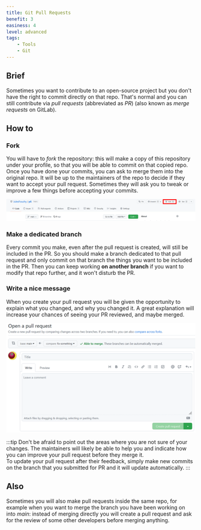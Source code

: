 ```yaml
---
title: Git Pull Requests
benefit: 3
easiness: 4
level: advanced
tags:
    - Tools
    - Git
---
```


## Brief

Sometimes you want to contribute to an open-source project but you don't have the right to commit directly on that repo. That's normal and you can still contribute via *pull requests* (abbreviated as *PR*) (also known as *merge requests* on GitLab).

## How to

### Fork

You will have to *fork* the repository: this will make a copy of this repository under your profile, so that you will be able to commit on that copied repo. Once you have done your commits, you can ask to merge them into the original repo. It will be up to the maintainers of the repo to decide if they want to accept your pull request. Sometimes they will ask you to tweak or improve a few things before accepting your commits.

![](./img/fork.png)

### Make a dedicated branch

Every commit you make, even after the pull request is created, will still be included in the PR. So you should make a branch dedicated to that pull request and only commit on that branch the things you want to be included in the PR. Then you can keep working **on another branch** if you want to modify that repo further, and it won't disturb the PR.

### Write a nice message

When you create your pull request you will be given the opportunity to explain what you changed, and why you changed it. A great explanation will increase your chances of seeing your PR reviewed, and maybe merged.

![](./img/pull-request.png)


:::tip
Don't be afraid to point out the areas where you are not sure of your changes. The maintainers will likely be able to help you and indicate how you can improve your pull request before they merge it.<br/>
To update your pull request after their feedback, simply make new commits on the branch that you submitted for PR and it will update automatically.
:::

## Also

Sometimes you will also make pull requests inside the same repo, for example when you want to merge the branch you have been working on into *main*: instead of merging directly you will create a pull request and ask for the review of some other developers before merging anything.
